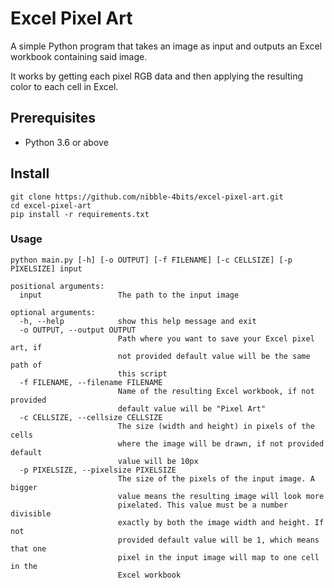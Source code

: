# Excel Pixel Art
A simple Python program that takes an image as input and outputs an Excel workbook containing said image.

It works by getting each pixel RGB data and then applying the resulting color to each cell in Excel.

## Prerequisites
* Python 3.6 or above

## Install
```shell
git clone https://github.com/nibble-4bits/excel-pixel-art.git
cd excel-pixel-art
pip install -r requirements.txt
```

### Usage
```shell
python main.py [-h] [-o OUTPUT] [-f FILENAME] [-c CELLSIZE] [-p PIXELSIZE] input

positional arguments:
  input                 The path to the input image

optional arguments:
  -h, --help            show this help message and exit
  -o OUTPUT, --output OUTPUT
                        Path where you want to save your Excel pixel art, if
                        not provided default value will be the same path of
                        this script
  -f FILENAME, --filename FILENAME
                        Name of the resulting Excel workbook, if not provided
                        default value will be "Pixel Art"
  -c CELLSIZE, --cellsize CELLSIZE
                        The size (width and height) in pixels of the cells
                        where the image will be drawn, if not provided default
                        value will be 10px
  -p PIXELSIZE, --pixelsize PIXELSIZE
                        The size of the pixels of the input image. A bigger
                        value means the resulting image will look more
                        pixelated. This value must be a number divisible
                        exactly by both the image width and height. If not
                        provided default value will be 1, which means that one
                        pixel in the input image will map to one cell in the
                        Excel workbook
```
